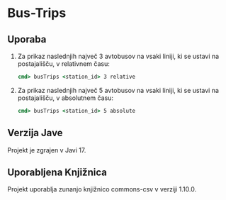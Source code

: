 # Bus-Trips

## Uporaba
  1. Za prikaz naslednjih največ 3 avtobusov na vsaki liniji, ki se ustavi na postajališču, v relativnem času:

     ```cmd
     cmd> busTrips <station_id> 3 relative
     ```

  2. Za prikaz naslednjih največ 5 avtobusov na vsaki liniji, ki se ustavi na postajališču, v absolutnem času:

     ```cmd
     cmd> busTrips <station_id> 5 absolute
     ```
     
## Verzija Jave

Projekt je zgrajen v Javi 17.

## Uporabljena Knjižnica

Projekt uporablja zunanjo knjižnico commons-csv v verziji 1.10.0.
